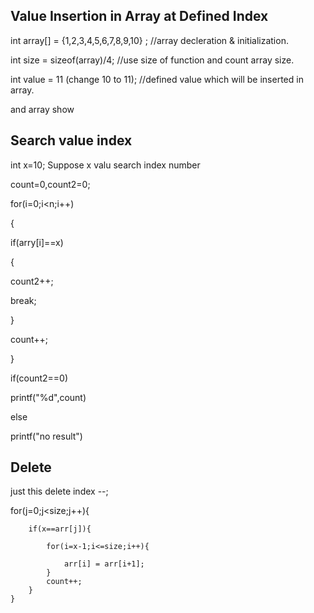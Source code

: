 ## Value Insertion in Array at Defined Index

int array[] = {1,2,3,4,5,6,7,8,9,10} ; //array decleration & initialization.

int size  = sizeof(array)/4; //use size of function and count array size.

int value = 11 (change 10 to 11); //defined value which will be inserted in array.

and array show
  
## Search value index
int x=10; Suppose x valu search index number 

count=0,count2=0;

for(i=0;i<n;i++)

{

if(arry[i]==x)

{

count2++;

break;

}

count++;

}

if(count2==0)

printf("%d",count)

else

printf("no result")

## Delete
just this delete index --;

for(j=0;j<size;j++){

        if(x==arr[j]){

            for(i=x-1;i<=size;i++){
            
                arr[i] = arr[i+1];
            }
            count++;
        }
    }
